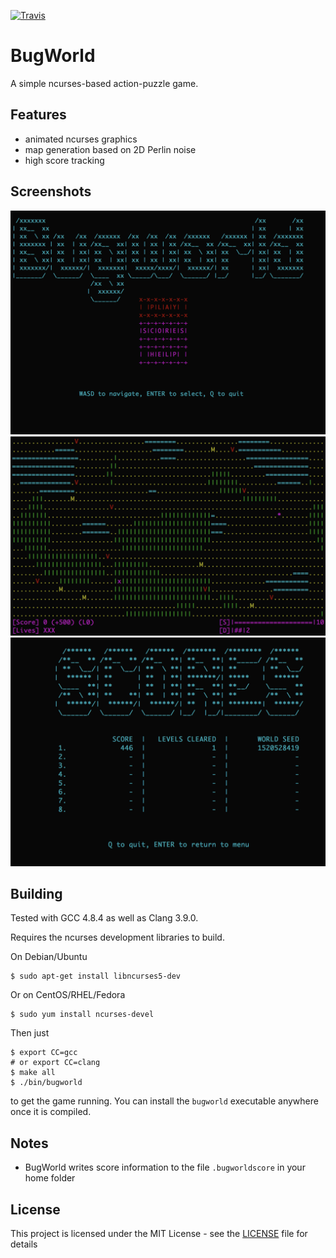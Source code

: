 [![Travis](https://travis-ci.org/lucaspcram/BugWorld.svg?branch=master)](https://travis-ci.org/lucaspcram/BugWorld)

# BugWorld

A simple ncurses-based action-puzzle game.

## Features
* animated ncurses graphics
* map generation based on 2D Perlin noise
* high score tracking

## Screenshots
![Main Menu](/img/screenshot1.png)
![In Game](/img/screenshot2.png)
![High Score Screen](/img/screenshot3.png)

## Building
Tested with GCC 4.8.4 as well as Clang 3.9.0.

Requires the ncurses development libraries to build.

On Debian/Ubuntu
```
$ sudo apt-get install libncurses5-dev
```

Or on CentOS/RHEL/Fedora
```
$ sudo yum install ncurses-devel
```
Then just
```
$ export CC=gcc
# or export CC=clang
$ make all
$ ./bin/bugworld
```
to get the game running. You can install the `bugworld` executable anywhere
once it is compiled.

## Notes
* BugWorld writes score information to the file `.bugworldscore` in your home folder

## License
This project is licensed under the MIT License - see the [LICENSE](LICENSE) file for details

